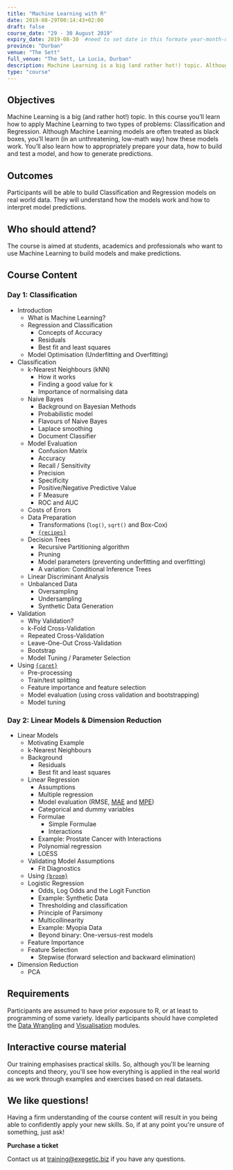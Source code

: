 ```yaml
---
title: "Machine Learning with R"
date: 2019-08-29T00:14:43+02:00
draft: false
course_date: "29 - 30 August 2019"
expiry_date: 2019-08-30  #need to set date in this formate year-month-day
province: "Durban"
venue: "The Sett"
full_venue: "The Sett, La Lucia, Durban"
description: Machine Learning is a big (and rather hot!) topic. Although Machine Learning models are often treated as black boxes, you’ll learn (in an unthreatening, low-math way) how these models work.
type: "course"
---
```


## Objectives

Machine Learning is a big (and rather hot!) topic. In this course you’ll learn how to apply Machine Learning to two types of problems: Classification and Regression. Although Machine Learning models are often treated as black boxes, you’ll learn (in an unthreatening, low-math way) how these models work. You’ll also learn how to appropriately prepare your data, how to build and test a model, and how to generate predictions.
          
## Outcomes

Participants will be able to build Classification and Regression models on real world data. They will understand how the models work and how to interpret model predictions.

## Who should attend?

The course is aimed at students, academics and professionals who want to use Machine Learning to build models and make predictions.

## Course Content
### Day 1: Classification
- Introduction
	- What is Machine Learning?
	- Regression and Classification
		- Concepts of Accuracy
		- Residuals
		- Best fit and least squares
	- Model Optimisation (Underfitting and Overfitting)
- Classification
    - k-Nearest Neighbours (kNN)
        - How it works
        - Finding a good value for k
        - Importance of normalising data
    - Naive Bayes
        - Background on Bayesian Methods
        - Probabilistic model
        - Flavours of Naive Bayes
        - Laplace smoothing
        - Document Classifier
    - Model Evaluation
        * Confusion Matrix
        * Accuracy
        * Recall / Sensitivity
        * Precision
        * Specificity
        * Positive/Negative Predictive Value
        * F Measure
        * ROC and AUC
    - Costs of Errors
	- Data Preparation
		- Transformations (`log()`, `sqrt()` and Box-Cox)
		- [`{recipes}`](https://github.com/tidymodels/recipes)
    - Decision Trees
        - Recursive Partitioning algorithm
        - Pruning
        - Model parameters (preventing underfitting and overfitting)
        - A variation: Conditional Inference Trees
    - Linear Discriminant Analysis
    - Unbalanced Data
        * Oversampling
        * Undersampling
        * Synthetic Data Generation
- Validation
    - Why Validation?
    - k-Fold Cross-Validation
    - Repeated Cross-Validation
    - Leave-One-Out Cross-Validation
    - Bootstrap
    - Model Tuning / Parameter Selection
- Using [`{caret}`](http://topepo.github.io/caret/index.html)
    * Pre-processing
    * Train/test splitting
    * Feature importance and feature selection
    * Model evaluation (using cross validation and bootstrapping)
    * Model tuning

### Day 2: Linear Models & Dimension Reduction
- Linear Models
    - Motivating Example
    - k-Nearest Neighbours
    - Background
        - Residuals
        - Best fit and least squares
    - Linear Regression
        * Assumptions 
        * Multiple regression
        * Model evaluation (RMSE, [MAE](https://en.wikipedia.org/wiki/Mean_absolute_error) and [MPE](https://en.wikipedia.org/wiki/Mean_percentage_error))
        * Categorical and dummy variables
        * Formulae
            * Simple Formulae
            * Interactions
        * Example: Prostate Cancer with Interactions
        * Polynomial regression
        * LOESS
    - Validating Model Assumptions
        * Fit Diagnostics
    - Using [`{broom}`](https://github.com/tidyverse/broom)
    - Logistic Regression
        * Odds, Log Odds and the Logit Function
        * Example: Synthetic Data
        * Thresholding and classification
        * Principle of Parsimony
        * Multicollinearity
        * Example: Myopia Data
        * Beyond binary: One-versus-rest models
    - Feature Importance
    - Feature Selection
        * Stepwise (forward selection and backward elimination)
- Dimension Reduction
	- PCA
          
## Requirements
          
Participants are assumed to have prior exposure to R, or at least to programming of some variety. Ideally participants should have completed the [Data Wrangling](https://www.exegetic.biz/training/r-data-wrangling/) and [Visualisation](https://www.exegetic.biz/training/r-visualisation/) modules. 

## Interactive course material
          
Our training emphasises practical skills. So, although you'll be learning concepts and theory, you'll see how everything is applied in the real world as we work through examples and exercises based on real datasets.

## We like questions!
          
Having a firm understanding of the course content will result in you being able to confidently apply your new skills. So, if at any point you're unsure of something, just ask!

<a class="btn btn-primary register" href="https://qkt.io/7RKVjR" target="_blank" style="text-decoration: none;"> <strong>Purchase a ticket</strong></a>

Contact us at [training@exegetic.biz](mailto:training@exegetic.biz) if you have any questions.
